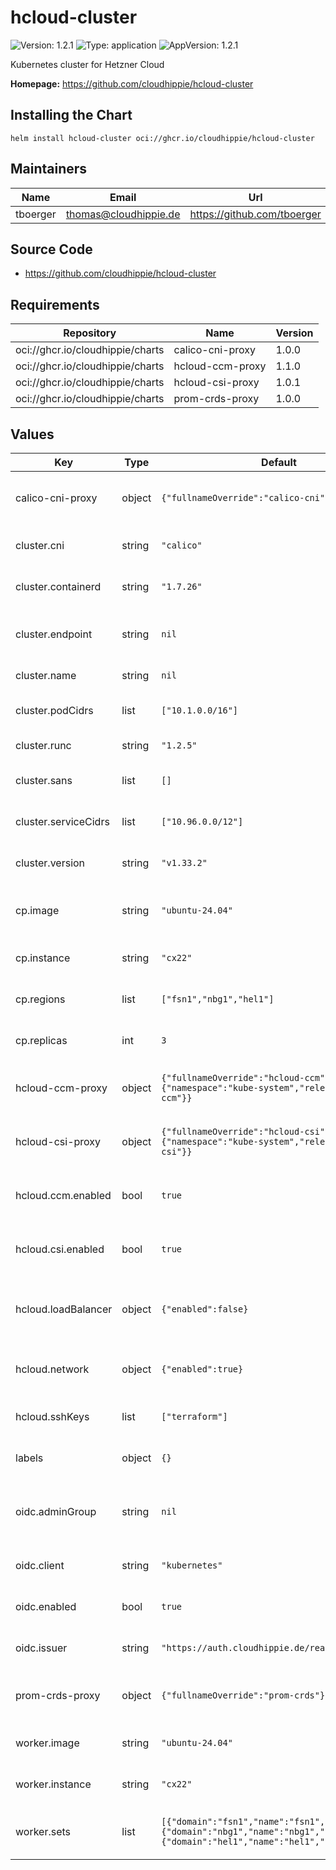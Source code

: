 # hcloud-cluster

![Version: 1.2.1](https://img.shields.io/badge/Version-1.2.1-informational?style=flat-square) ![Type: application](https://img.shields.io/badge/Type-application-informational?style=flat-square) ![AppVersion: 1.2.1](https://img.shields.io/badge/AppVersion-1.2.1-informational?style=flat-square)

Kubernetes cluster for Hetzner Cloud

**Homepage:** <https://github.com/cloudhippie/hcloud-cluster>

## Installing the Chart

```console
helm install hcloud-cluster oci://ghcr.io/cloudhippie/hcloud-cluster
```

## Maintainers

| Name | Email | Url |
| ---- | ------ | --- |
| tboerger | <thomas@cloudhippie.de> | <https://github.com/tboerger> |

## Source Code

* <https://github.com/cloudhippie/hcloud-cluster>

## Requirements

| Repository | Name | Version |
|------------|------|---------|
| oci://ghcr.io/cloudhippie/charts | calico-cni-proxy | 1.0.0 |
| oci://ghcr.io/cloudhippie/charts | hcloud-ccm-proxy | 1.1.0 |
| oci://ghcr.io/cloudhippie/charts | hcloud-csi-proxy | 1.0.1 |
| oci://ghcr.io/cloudhippie/charts | prom-crds-proxy | 1.0.0 |

## Values

| Key | Type | Default | Description |
|-----|------|---------|-------------|
| calico-cni-proxy | object | `{"fullnameOverride":"calico-cni"}` | Values for calico-cniproxy dependency |
| cluster.cni | string | `"calico"` | Name of the used cni provider |
| cluster.containerd | string | `"1.7.26"` | Version of containerd installed |
| cluster.endpoint | string | `nil` | Address or domain for cluster endpoint |
| cluster.name | string | `nil` | Name of the cluster |
| cluster.podCidrs | list | `["10.1.0.0/16"]` | List of pod cidrs for the cluster |
| cluster.runc | string | `"1.2.5"` | Version of runc installed |
| cluster.sans | list | `[]` | List of cert SANs applied to API server |
| cluster.serviceCidrs | list | `["10.96.0.0/12"]` | List of service cidrs for the cluster |
| cluster.version | string | `"v1.33.2"` | Version of the Kubernetes components |
| cp.image | string | `"ubuntu-24.04"` | Instance image used for control plane |
| cp.instance | string | `"cx22"` | Instance type used for control plane |
| cp.regions | list | `["fsn1","nbg1","hel1"]` | Regions for the control plane |
| cp.replicas | int | `3` | Number of replicas for control plane |
| hcloud-ccm-proxy | object | `{"fullnameOverride":"hcloud-ccm","target":{"namespace":"kube-system","release":"hcloud-ccm"}}` | Values for hcloud-ccm-proxy dependency |
| hcloud-csi-proxy | object | `{"fullnameOverride":"hcloud-csi","target":{"namespace":"kube-system","release":"hcloud-csi"}}` | Values for hcloud-csi-proxy dependency |
| hcloud.ccm.enabled | bool | `true` | Enable Hetzner Cloud CCM sub-chart |
| hcloud.csi.enabled | bool | `true` | Enable Hetzner Cloud CSI sub-chart |
| hcloud.loadBalancer | object | `{"enabled":false}` | Load balancer configuration forHhetzner cluster |
| hcloud.network | object | `{"enabled":true}` | Network configuration for Hetzner cluster |
| hcloud.sshKeys | list | `["terraform"]` | List of integrated SSH keys |
| labels | object | `{}` | Define additional labels |
| oidc.adminGroup | string | `nil` | Override group name for cluster-admin mapping |
| oidc.client | string | `"kubernetes"` | Client used for OIDC authentication |
| oidc.enabled | bool | `true` | Enable authentication via OIDC |
| oidc.issuer | string | `"https://auth.cloudhippie.de/realms/console"` | Issuer used for OIDC authentication |
| prom-crds-proxy | object | `{"fullnameOverride":"prom-crds"}` | Values for prom-crds-proxy dependency |
| worker.image | string | `"ubuntu-24.04"` | Instance image used for workers |
| worker.instance | string | `"cx22"` | Instance type used for workers |
| worker.sets | list | `[{"domain":"fsn1","name":"fsn1","replicas":1},{"domain":"nbg1","name":"nbg1","replicas":1},{"domain":"hel1","name":"hel1","replicas":1}]` | List of deployment sets for workers |
